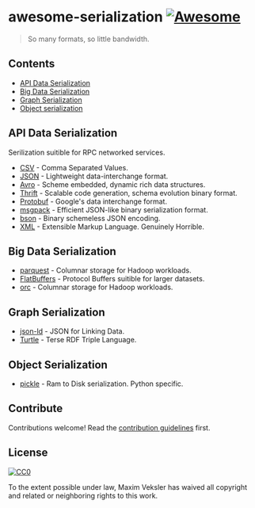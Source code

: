 # awesome-serialization [![Awesome](https://awesome.re/badge.svg)](https://awesome.re)

> So many formats, so little bandwidth.

## Contents

- [API Data Serialization](#api-data-serialization)
- [Big Data Serialization](#big-data-serialization)
- [Graph Serialization](#graph-serialization)
- [Object serialization](#object-serialization)

## API Data Serialization

Serilization suitible for RPC networked services.

- [CSV](https://en.wikipedia.org/wiki/Comma-separated_values) - Comma Separated Values.
- [JSON](https://www.json.org) - Lightweight data-interchange format.
- [Avro](https://avro.apache.org) - Scheme embedded, dynamic rich data structures.
- [Thrift](http://thrift.apache.org) - Scalable code generation, schema evolution binary format.
- [Protobuf](https://github.com/protocolbuffers/protobuf) - Google's data interchange format.
- [msgpack](https://msgpack.org) - Efficient JSON-like binary serialization format.
- [bson](http://bsonspec.org) - Binary schemeless JSON encoding.
- [XML](https://www.w3.org/XML/) - Extensible Markup Language. Genuinely Horrible.

## Big Data Serialization

- [parquest](https://parquet.apache.org) - Columnar storage for Hadoop workloads.
- [FlatBuffers](https://google.github.io/flatbuffers/) - Protocol Buffers suitible for larger datasets.
- [orc](https://orc.apache.org) - Columnar storage for Hadoop workloads.

## Graph Serialization

- [json-ld](https://json-ld.org) - JSON for Linking Data.
- [Turtle](https://www.w3.org/TR/turtle/) - Terse RDF Triple Language.

## Object Serialization

- [pickle](https://docs.python.org/3/library/pickle.html) - Ram to Disk serialization. Python specific.

<!-- 
## Another Section

### Subsection

- [List item](http://example.com)
- [List item](http://example.com) 
-->

## Contribute

Contributions welcome! Read the [contribution guidelines](contributing.md) first.

## License

[![CC0](http://mirrors.creativecommons.org/presskit/buttons/88x31/svg/cc-zero.svg)](http://creativecommons.org/publicdomain/zero/1.0)

To the extent possible under law, Maxim Veksler has waived all copyright and
related or neighboring rights to this work.
